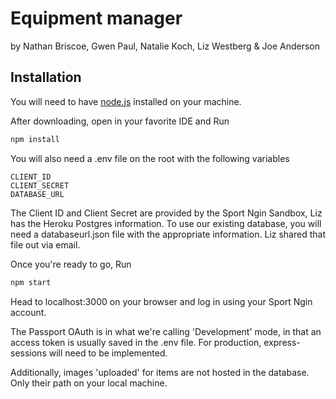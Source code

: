 # Equipment manager

by Nathan Briscoe, Gwen Paul, Natalie Koch, Liz Westberg & Joe Anderson

## Installation

You will need to have <a href="https://nodejs.org/en/">node.js</a> installed on your machine.

After downloading, open in your favorite IDE and Run
```javascript
npm install
```

You will also need a .env file on the root with the following variables
```
CLIENT_ID
CLIENT_SECRET
DATABASE_URL
```

The Client ID and Client Secret are provided by the Sport Ngin Sandbox, Liz has the Heroku Postgres information. To use our existing database, you will need a databaseurl.json file with the appropriate information. Liz shared that file out via email.

Once you're ready to go, Run
```javascript
npm start
```

Head to localhost:3000 on your browser and log in using your Sport Ngin account.

The Passport OAuth is in what we're calling 'Development' mode, in that an access token is usually saved in the .env file.  For production, express-sessions will need to be implemented.

Additionally, images 'uploaded' for items are not hosted in the database. Only their path on your local machine.
